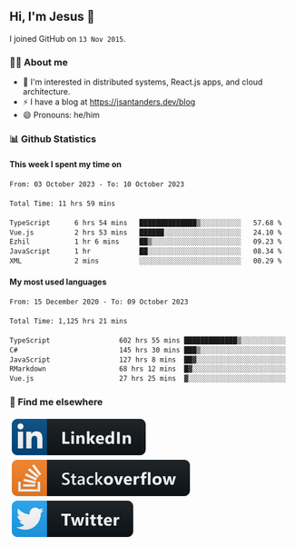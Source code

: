## Hi, I'm Jesus 👋

I joined GitHub on `13 Nov 2015`.

<!-- Talking about you -->

### 👨‍💻 About me

- 👦 I'm interested in distributed systems, React.js apps, and cloud architecture.
- ⚡️ I have a blog at <https://jsantanders.dev/blog>
- 😄 Pronouns: he/him

### 📊 Github Statistics

#### This week I spent my time on

<!--START_SECTION:weekly-->

```txt
From: 03 October 2023 - To: 10 October 2023

Total Time: 11 hrs 59 mins

TypeScript      6 hrs 54 mins   ██████████████▒░░░░░░░░░░   57.68 %
Vue.js          2 hrs 53 mins   ██████░░░░░░░░░░░░░░░░░░░   24.10 %
Ezhil           1 hr 6 mins     ██▒░░░░░░░░░░░░░░░░░░░░░░   09.23 %
JavaScript      1 hr            ██░░░░░░░░░░░░░░░░░░░░░░░   08.34 %
XML             2 mins          ░░░░░░░░░░░░░░░░░░░░░░░░░   00.29 %
```

<!--END_SECTION:weekly-->

#### My most used languages

<!--START_SECTION:alltime-->

```txt
From: 15 December 2020 - To: 09 October 2023

Total Time: 1,125 hrs 21 mins

TypeScript                 602 hrs 55 mins █████████████▒░░░░░░░░░░░   53.58 %
C#                         145 hrs 30 mins ███▒░░░░░░░░░░░░░░░░░░░░░   12.93 %
JavaScript                 127 hrs 8 mins  ██▓░░░░░░░░░░░░░░░░░░░░░░   11.30 %
RMarkdown                  68 hrs 12 mins  █▓░░░░░░░░░░░░░░░░░░░░░░░   06.06 %
Vue.js                     27 hrs 25 mins  ▓░░░░░░░░░░░░░░░░░░░░░░░░   02.44 %
```

<!--END_SECTION:alltime-->

### 📢 Find me elsewhere

<p>
  <a target="_blank" href="https://linkedin.com/in/jsantanders">
    <img src="https://github.com/jsantanders/jsantanders/blob/master/img/linkedin.svg" alt="LinkedIn" style="vertical-align:top; margin:4px">
  </a>
  
  <a target="_blank" href="https://stackoverflow.com/users/7318331/jesus-santander">
    <img src="https://github.com/jsantanders/jsantanders/blob/master/img/stackoverflow.svg" alt="StackOverflow" style="vertical-align:top; margin:4px">
  </a>
  
  <a target="_blank" href="http://twitter.com/jsantanders">
    <img src="https://github.com/jsantanders/jsantanders/blob/master/img/twitter.svg" alt="Twitter" style="vertical-align:top; margin:4px">
  </a>
</p>
